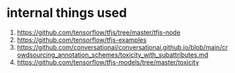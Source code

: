 # internal things used

1. https://github.com/tensorflow/tfjs/tree/master/tfjs-node
2. https://github.com/tensorflow/tfjs-examples
3. https://github.com/conversationai/conversationai.github.io/blob/main/crowdsourcing_annotation_schemes/toxicity_with_subattributes.md
4. https://github.com/tensorflow/tfjs-models/tree/master/toxicity
